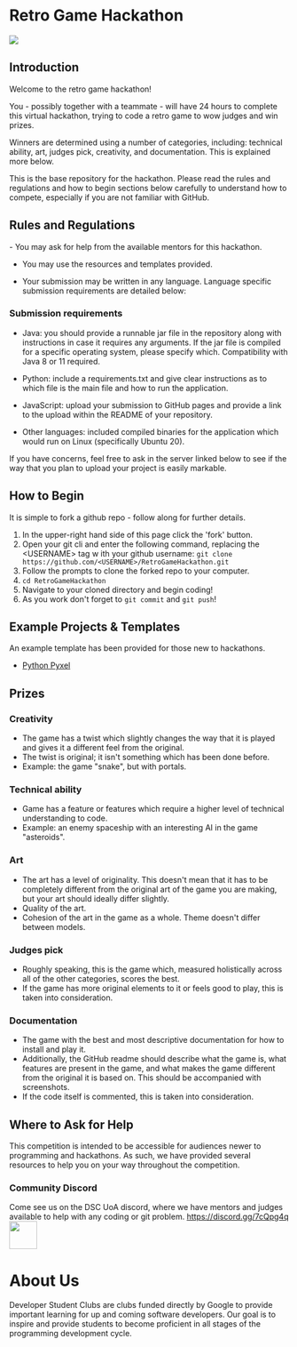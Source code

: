 <h1>Retro Game Hackathon</h1>
<img src="https://www.thesixthaxis.com/wp-content/uploads/2019/07/SpaceINvaders_500.jpg">
<h2>Introduction</h2>
Welcome to the retro game hackathon!

You - possibly together with a teammate - will have 24 hours to complete this virtual hackathon, trying to code a retro game to wow judges and win prizes.

Winners are determined using a number of categories, including: technical ability, art, judges pick, creativity, and documentation. This is explained more below.

This is the base repository for the hackathon. Please read the rules and regulations and how to begin sections below carefully to understand how to compete, especially if you are not familiar with GitHub.

<h2>Rules and Regulations</h2>
- You may ask for help from the available mentors for this hackathon.

- You may use the resources and templates provided.

- Your submission may be written in any language. Language specific submission requirements are detailed below:
### Submission requirements
- Java: you should provide a runnable jar file in the repository along with instructions in case it requires any arguments. If the jar file is compiled for a specific operating system, please specify which. Compatibility with Java 8 or 11 required.

- Python: include a requirements.txt and give clear instructions as to which file is the main file and how to run the application.

- JavaScript: upload your submission to GitHub pages and provide a link to the upload within the README of your repository.

- Other languages: included compiled binaries for the application which would run on Linux (specifically Ubuntu 20).

If you have concerns, feel free to ask in the server linked below to see if the way that you plan to upload your project is easily markable.

<h2>How to Begin</h2>
It is simple to fork a github repo - follow along for further details.
<ol>
    <li>In the upper-right hand side of this page click the 'fork' button.
    <li>Open your git cli and enter the following command, replacing the &lt;USERNAME> tag w
    ith your github username: <code>git clone https://github.com/&lt;USERNAME>/RetroGameHackathon.git</code>
    <li>Follow the prompts to clone the forked repo to your computer.
    <li><code>cd RetroGameHackathon</code>
    <li>Navigate to your cloned directory and begin coding!
    <li>As you work don't forget to <code>git commit</code> and <code>git push</code>!
</ol>

<h2>Example Projects & Templates</h2>
An example template has been provided for those new to hackathons.
<ul>
    <li><a href="https://github.com/HiruNya/DSC-RetroHackathon-Template">Python Pyxel</a></li>
</ul>

## Prizes
### Creativity

- The game has a twist which slightly changes the way that it is played and gives it a different feel from the original.
- The twist is original; it isn't something which has been done before.
- Example: the game "snake", but with portals.

### Technical ability

- Game has a feature or features which require a higher level of technical understanding to code.
- Example: an enemy spaceship with an interesting AI in the game "asteroids".

### Art

- The art has a level of originality. This doesn't mean that it has to be completely different from the original art of the game you are making, but your art should ideally differ slightly.
- Quality of the art.
- Cohesion of the art in the game as a whole. Theme doesn't differ between models.

### Judges pick

- Roughly speaking, this is the game which, measured holistically across all of the other categories, scores the best.
- If the game has more original elements to it or feels good to play, this is taken into consideration.

### Documentation

- The game with the best and most descriptive documentation for how to install and play it.
- Additionally, the GitHub readme should describe what the game is, what features are present in the game, and what makes the game different from the original it is based on. This should be accompanied with screenshots.
- If the code itself is commented, this is taken into consideration.

<h2>Where to Ask for Help</h2>
This competition is intended to be accessible for audiences newer to programming and hackathons. As such, we have provided several resources to help you on your way throughout the competition.


<h3>Community Discord</h3>
Come see us on the DSC UoA discord, where we have mentors and judges available to help with any coding or git problem.

<a href="https://discord.gg/7cQpg4q">
    https://discord.gg/7cQpg4q<br/>
    <img height="50px"; src="https://www.freepnglogos.com/uploads/discord-logo-png/concours-discord-cartes-voeux-fortnite-france-6.png">
</a>


<h1>About Us</h1>

Developer Student Clubs are clubs funded directly by Google to provide important learning for up and coming software developers. Our goal is to inspire and provide students to become proficient in all stages of the programming development cycle.
